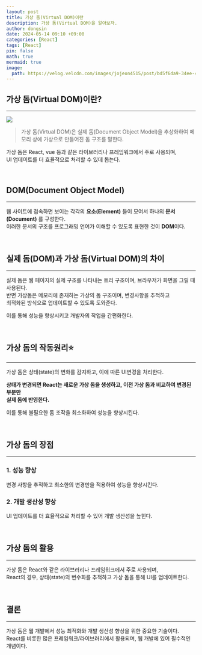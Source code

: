 ```yaml
---
layout: post
title: 가상 돔(Virtual DOM)이란
description: 가상 돔(Virtual DOM)을 알아보자.
author: dongsin
date: 2024-05-14 09:10 +09:00
categories: [React]
tags: [React]
pin: false
math: true
mermaid: true
image:
  path: https://velog.velcdn.com/images/jojeon4515/post/bd5f6da9-34ee-4f04-8afb-bb853341fb6f/image.png
---
```



## 가상 돔(Virtual DOM)이란?
---
<img src="https://leesangwondev.vercel.app/_next/image?url=%2Fimgs%2Fposts%2F01%2Fvirtualdom.jpeg&w=750&q=75" />

> 가상 돔(Virtual DOM)은 실제 돔(Document Object Model)을 추상화하여 메모리 상에 가상으로 만들어진 돔 구조를 말한다.

가상 돔은 React, vue 등과 같은 라이브러리나 프레임워크에서 주로 사용되며,<br />
UI 업데이트를 더 효율적으로 처리할 수 있데 돕는다.<br />

<br />

## DOM(Document Object Model)
---
웹 사이트에 접속하면 보이는 각각의 **요소(Element)** 들이 모여서 하나의 **문서(Document)** 를 구성한다.<br />
이러한 문서의 구조를 프로그래밍 언어가 이해할 수 있도록 표현한 것이 **DOM**이다.<br />

<br />

## 실제 돔(DOM)과 가상 돔(Virtual DOM)의 차이
---

실제 돔은 웹 페이지의 실제 구조를 나타내는 트리 구조이며, 브라우저가 화면을 그릴 때 사용된다.<br />
반면 가상돔은 메모리에 존재하는 가상의 돔 구조이며, 변경사항을 추적하고<br />
최적화된 방식으로 업데이트할 수 있도록 도와준다.<br />

이를 통해 성능을 향상시키고 개발자의 작업을 간편화한다.<br />

<br />

## 가상 돔의 작동원리⭐
---

가상 돔은 상태(state)의 변화를 감지하고, 이에 따른 UI변경을 처리한다. <br />

**상태가 변경되면 React는 새로운 가상 돔을 생성하고, 이전 가상 돔과 비교하여 변경된 부분만<br />
실제 돔에 반영한다.**

이를 통해 불필요한 돔 조작을 최소화하여 성능을 향상시킨다.

<br />

## 가상 돔의 장점
---
### 1. 성능 향상
변경 사항을 추적하고 최소한의 변경만을 적용하여 성능을 향상시킨다.

### 2. 개발 생산성 향상
UI 업데이트를 더 효율적으로 처리할 수 있어 개발 생산성을 높힌다.

<br />

## 가상 돔의 활용
---
가상 돔은 React와 같은 라이브러리나 프레임워크에서 주로 사용되며, <br />
React의 경우, 상태(state)의 변수화를 추적하고 가상 돔을 통해 UI를 업데이트한다.<br />

<br />

## 결론
---
가상 돔은 웹 개발에서 성능 최적화와 개발 생산성 향상을 위한 중요한 기술이다.<br />
React를 비롯한 많은 프레임워크/라이브러리에서 활용되며, 웹 개발에 있어 필수적인 개념이다. <br />

